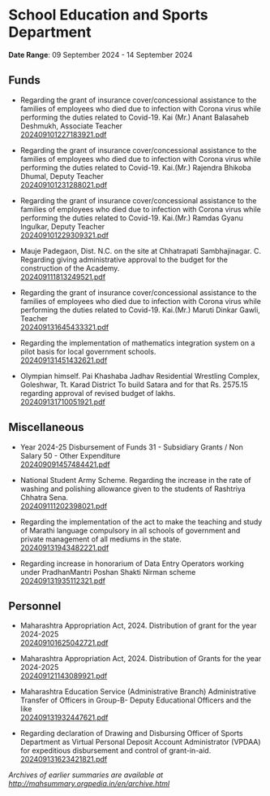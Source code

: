 # School Education and Sports Department

**Date Range**: 09 September 2024 - 14 September 2024


## Funds
- Regarding the grant of insurance cover/concessional assistance to the families of employees who died due to infection with Corona virus while performing the duties related to Covid-19. Kai (Mr.) Anant Balasaheb Deshmukh, Associate Teacher\
  [202409101227183921.pdf](https://gr.maharashtra.gov.in/Site/Upload/Government%20Resolutions/English/202409101227183921.pdf)

- Regarding the grant of insurance cover/concessional assistance to the families of employees who died due to infection with Corona virus while performing the duties related to Covid-19.   Kai.(Mr.) Rajendra Bhikoba Dhumal, Deputy Teacher\
  [202409101231288021.pdf](https://gr.maharashtra.gov.in/Site/Upload/Government%20Resolutions/English/202409101231288021.pdf)

- Regarding the grant of insurance cover/concessional assistance to the families of employees who died due to infection with Corona virus while performing the duties related to Covid-19. Kai.(Mr.) Ramdas Gyanu Ingulkar, Deputy Teacher\
  [202409101229309321.pdf](https://gr.maharashtra.gov.in/Site/Upload/Government%20Resolutions/English/202409101229309321.pdf)

- Mauje Padegaon, Dist. N.C. on the site at Chhatrapati Sambhajinagar. C. Regarding giving administrative approval to the budget for the construction of the Academy.\
  [202409111813249521.pdf](https://gr.maharashtra.gov.in/Site/Upload/Government%20Resolutions/English/202409111813249521.pdf)

- Regarding the grant of insurance cover/concessional assistance to the families of employees who died due to infection with Corona virus while performing the duties related to Covid-19. Kai.(Mr.) Maruti Dinkar Gawli, Teacher\
  [202409131645433321.pdf](https://gr.maharashtra.gov.in/Site/Upload/Government%20Resolutions/English/202409131645433321.pdf)

- Regarding the implementation of mathematics integration system on a pilot basis for local government schools.\
  [202409131451432621.pdf](https://gr.maharashtra.gov.in/Site/Upload/Government%20Resolutions/English/202409131451432621.pdf)

- Olympian himself. Pai Khashaba Jadhav Residential Wrestling Complex, Goleshwar, Tt. Karad District To build Satara and for that Rs. 2575.15 regarding approval of revised budget of lakhs.\
  [202409131710051921.pdf](https://gr.maharashtra.gov.in/Site/Upload/Government%20Resolutions/English/202409131710051921.pdf)

## Miscellaneous
- Year 2024-25 Disbursement of Funds 31 - Subsidiary Grants / Non Salary 50 - Other Expenditure\
  [202409091457484421.pdf](https://gr.maharashtra.gov.in/Site/Upload/Government%20Resolutions/English/202409091457484421.....pdf)

- National Student Army Scheme. Regarding the increase in the rate of washing and polishing allowance given to the students of Rashtriya Chhatra Sena.\
  [202409111202398021.pdf](https://gr.maharashtra.gov.in/Site/Upload/Government%20Resolutions/English/202409111202398021.pdf)

- Regarding the implementation of the act to make the teaching and study of Marathi language compulsory in all schools of government and private management of all mediums in the state.\
  [202409131943482221.pdf](https://gr.maharashtra.gov.in/Site/Upload/Government%20Resolutions/English/202409131943482221.pdf)

- Regarding increase in honorarium of Data Entry Operators working under PradhanMantri Poshan Shakti Nirman scheme\
  [202409131935112321.pdf](https://gr.maharashtra.gov.in/Site/Upload/Government%20Resolutions/English/202409131935112321.pdf)

## Personnel
- Maharashtra Appropriation Act, 2024. Distribution of grant for the year 2024-2025\
  [202409101625042721.pdf](https://gr.maharashtra.gov.in/Site/Upload/Government%20Resolutions/English/202409101625042721.pdf)

- Maharashtra Appropriation Act, 2024. Distribution of Grants for the year 2024-2025\
  [202409121143089921.pdf](https://gr.maharashtra.gov.in/Site/Upload/Government%20Resolutions/English/202409121143089921.pdf)

- Maharashtra Education Service (Administrative Branch) Administrative Transfer of Officers in Group-B- Deputy Educational Officers and the like\
  [202409131932447621.pdf](https://gr.maharashtra.gov.in/Site/Upload/Government%20Resolutions/English/202409131932447621.pdf)

- Regarding declaration of Drawing and Disbursing Officer of Sports Department as Virtual Personal Deposit Account Administrator (VPDAA) for expeditious disbursement and control of grant-in-aid.\
  [202409131623421821.pdf](https://gr.maharashtra.gov.in/Site/Upload/Government%20Resolutions/English/202409131623421821.pdf)


*Archives of earlier summaries are available at http://mahsummary.orgpedia.in/en/archive.html*